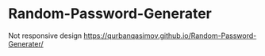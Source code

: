 # Random-Password-Generater
Not responsive design
 https://qurbanqasimov.github.io/Random-Password-Generater/
